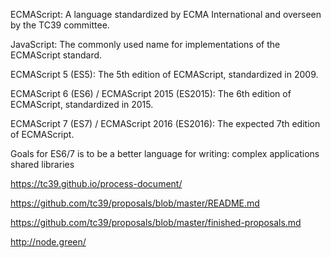 


ECMAScript:
A language standardized by ECMA International and overseen by the TC39 committee.

JavaScript:
The commonly used name for implementations of the ECMAScript standard.

ECMAScript 5 (ES5):
The 5th edition of ECMAScript, standardized in 2009.

ECMAScript 6 (ES6) / ECMAScript 2015 (ES2015):
The 6th edition of ECMAScript, standardized in 2015.

ECMAScript 7 (ES7) / ECMAScript 2016 (ES2016):
The expected 7th edition of ECMAScript.



Goals for ES6/7 is to be a better language for writing:
  complex applications
  shared libraries









https://tc39.github.io/process-document/

https://github.com/tc39/proposals/blob/master/README.md

https://github.com/tc39/proposals/blob/master/finished-proposals.md

http://node.green/







